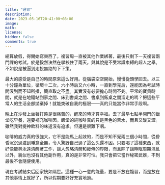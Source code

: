 ```yaml
---
title: "通宵"
description: 
date: 2023-05-16T20:41:00+08:00
image: 
math: 
license: 
hidden: false
comments: true
---
```

總算放假，得開始寫東西了。複習周一直被其他作業綁著，最後只剩下一天複習兩門課的考試。於是毅然決然在學校住了兩天，與其說是不受常識束縛的超人之舉。不如說是被逼到走投無路的下下策。

最大的感受是自己的時間原來這么好用。從腦袋空空開始，慢慢從頭學回去。以三十分鐘為單位，循環十二次，六小時后又六小時，一直到學完后，還能因為考試時間沒到而不知所措，簡直取之不盡。其實沒有必要擔心時間不夠。平常的寶貴時間，就是在地鐵站到家之間、床到書桌之間、書桌到飯桌之間溜走的嗎？把這些平常人的生活全部拋棄掉！就能突破自我的極限——真的只能當作非常手段啊。

晚上在沙發上坐著打盹是很痛苦的，醒來的時才算幸福。去了最早七點半開門的飯堂吃早餐，還要補充咖啡因。飯堂的純咖啡真的只是黑色的苦水，而且又酸又澀。雖然我對提神飲料的味道沒有追求。但還是很難下咽。

咖啡的威力真的很強大，它不是能馬上起效的，而是不知不覺兩三個小時間，從昏昏沉沉過渡到睡意全無，令人驚訝自己過了這么久還不困。只要喝了這種東西，就好像能夠永遠清醒著工作，讓人忽略清醒和疲倦的界限，而且除了讓睡眠周期混亂以外，貌似也沒有其他副作用，真的是非常可怕。我只會把它當作秘密武器，不到最後不會隨便使用。

現在考試結束后回家恍如隔世。這種一心一意的能量，要是不放在複習，而是放在其他事情上就好了，所以假期要好好充實地過。
